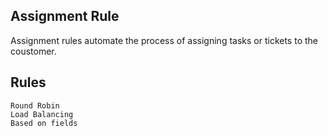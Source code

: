 ## Assignment Rule
Assignment rules automate the process of assigning tasks or tickets to the coustomer.

## Rules
```
Round Robin
Load Balancing
Based on fields
```
